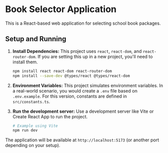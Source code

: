 
# Book Selector Application

This is a React-based web application for selecting school book packages.

## Setup and Running

1.  **Install Dependencies:**
    This project uses `react`, `react-dom`, and `react-router-dom`. If you are setting this up in a new project, you'll need to install them.
    ```bash
    npm install react react-dom react-router-dom
    npm install --save-dev @types/react @types/react-dom
    ```

2.  **Environment Variables:**
    This project simulates environment variables. In a real-world scenario, you would create a `.env` file based on `.env.example`. For this version, constants are defined in `src/constants.ts`.

3.  **Run the development server:**
    Use a development server like Vite or Create React App to run the project.
    ```bash
    # Example using Vite
    npm run dev
    ```

The application will be available at `http://localhost:5173` (or another port depending on your setup).
